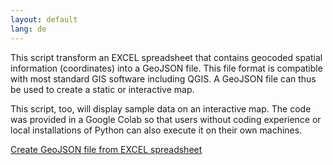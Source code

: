 ```yaml
---
layout: default
lang: de
---
```


This script transform an EXCEL spreadsheet that contains geocoded spatial information (coordinates) into a GeoJSON file. This file format is compatible with most standard GIS software including QGIS. A GeoJSON file can thus be used to create a static or interactive map.

This script, too, will display sample data on an interactive map. The code was provided in a Google Colab so that users without coding experience or local installations of Python can also execute it on their own machines.


[Create GeoJSON file from EXCEL spreadsheet](https://github.com/MonikaBarget/GeoHumTutorials/blob/master/Colab_Geocoding/GEOJSON_from_EXCEL.ipynb)
